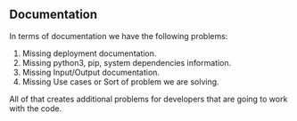 ## Documentation

In terms of documentation we have the following problems:

1. Missing deployment documentation.
2. Missing python3, pip, system dependencies information.
3. Missing Input/Output documentation. 
4. Missing Use cases or Sort of problem we are solving.

All of that creates additional problems for developers that are going to work with the code. 

